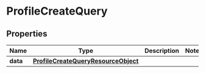 # ProfileCreateQuery

## Properties
Name | Type | Description | Notes
------------ | ------------- | ------------- | -------------
**data** | [**ProfileCreateQueryResourceObject**](ProfileCreateQueryResourceObject.md) |  | 
